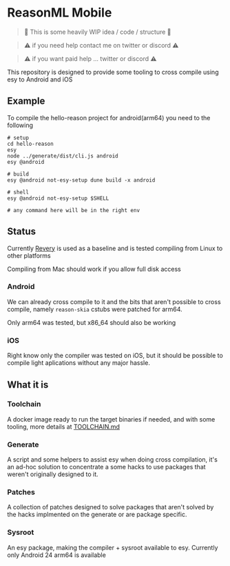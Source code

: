 # ReasonML Mobile

> 🚧 This is some heavily WIP idea / code / structure 🚧

> ⚠️ if you need help contact me on twitter or discord ⚠️

> ⚠️ if you want paid help ... twitter or discord ⚠️

This repository is designed to provide some tooling to cross compile using esy to Android and iOS

## Example

To compile the hello-reason project for android(arm64) you need to the following

```
# setup
cd hello-reason
esy
node ../generate/dist/cli.js android
esy @android

# build
esy @android not-esy-setup dune build -x android

# shell
esy @android not-esy-setup $SHELL

# any command here will be in the right env
```

## Status

Currently [Revery](https://github.com/revery-ui/revery) is used as a baseline and is tested compiling from Linux to other platforms

Compiling from Mac should work if you allow full disk access

### Android

We can already cross compile to it and the bits that aren't possible to cross compile, namely `reason-skia` cstubs were patched for arm64.

Only arm64 was tested, but x86_64 should also be working

### iOS

Right know only the compiler was tested on iOS, but it should be possible to compile light aplications without any major hassle.

## What it is

### Toolchain

A docker image ready to run the target binaries if needed, and with some tooling, more details at [TOOLCHAIN.md](./TOOLCHAIN.md)

### Generate

A script and some helpers to assist esy when doing cross compilation, it's an ad-hoc solution to concentrate a some hacks to use packages that weren't originally designed to it.

### Patches

A collection of patches designed to solve packages that aren't solved by the hacks implmented on the generate or are package specific.

### Sysroot

An esy package, making the compiler + sysroot available to esy. Currently only Android 24 arm64 is available
